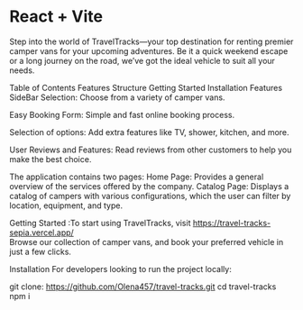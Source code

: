 # React + Vite

Step into the world of TravelTracks—your top destination for renting premier
camper vans for your upcoming adventures. Be it a quick weekend escape or a long
journey on the road, we’ve got the ideal vehicle to suit all your needs.

Table of Contents Features Structure Getting Started Installation Features
SideBar Selection: Choose from a variety of camper vans.

Easy Booking Form: Simple and fast online booking process.

Selection of options: Add extra features like TV, shower, kitchen, and more.

User Reviews and Features: Read reviews from other customers to help you make
the best choice.

The application contains two pages: Home Page: Provides a general overview of
the services offered by the company. Catalog Page: Displays a catalog of campers
with various configurations, which the user can filter by location, equipment,
and type.

Getting Started :To start using TravelTracks, visit
https://travel-tracks-sepia.vercel.app/  
Browse our collection of camper vans, and book your preferred vehicle in just a
few clicks.

Installation For developers looking to run the project locally:

git clone: https://github.com/Olena457/travel-tracks.git cd travel-tracks npm i
